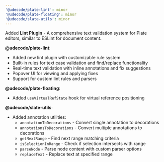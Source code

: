 ```yaml
---
'@udecode/plate-lint': minor
'@udecode/plate-floating': minor
'@udecode/slate-utils': minor
---
```


Added **Lint Plugin** - A comprehensive text validation system for Plate editors, similar to ESLint for document content.

**@udecode/plate-lint**:
- Added new lint plugin with customizable rule system
- Built-in rules for text case validation and find/replace functionality
- Real-time text validation with inline annotations and fix suggestions
- Popover UI for viewing and applying fixes
- Support for custom lint rules and parsers

**@udecode/plate-floating**:
- Added `useVirtualRefState` hook for virtual reference positioning

**@udecode/slate-utils**:
- Added annotation utilities:
  - `annotationToDecorations` - Convert single annotation to decorations
  - `annotationsToDecorations` - Convert multiple annotations to decorations
  - `getNextRange` - Find next range matching criteria
  - `isSelectionInRange` - Check if selection intersects with range
  - `parseNode` - Parse node content with custom parser options
  - `replaceText` - Replace text at specified range
